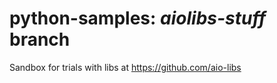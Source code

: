 # python-samples: *aiolibs-stuff* branch


Sandbox for trials with libs at https://github.com/aio-libs